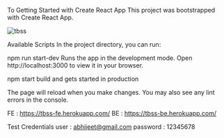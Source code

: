 To Getting Started with Create React App
This project was bootstrapped with Create React App.


![tbss](https://user-images.githubusercontent.com/102403242/195076535-0198d7a7-01ac-4f9f-b2b6-071d5d66bba3.jpg)

Available Scripts
In the project directory, you can run:

npm run start-dev
Runs the app in the development mode.
Open http://localhost:3000 to view it in your browser.

npm start
build and gets started in production

The page will reload when you make changes.
You may also see any lint errors in the console.

FE : https://tbss-fe.herokuapp.com/
BE : https://tbss-be.herokuapp.com/

Test Credentials
user : abhijeet@gmail.com
password : 12345678
